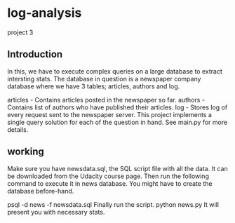 # log-analysis
 project 3
## Introduction
In this, we have to execute complex queries on a large database to extract intersting stats.
The database in question is a newspaper company database where we have 3 tables; articles, authors and log.

articles - Contains articles posted in the newspaper so far.
authors - Contains list of authors who have published their articles.
log - Stores log of every request sent to the newspaper server.
This project implements a single query solution for each of the question in hand. See main.py for more details.

## working
Make sure you have newsdata.sql, the SQL script file with all the data. It can be downloaded from the Udacity course page.
Then run the following command to execute it in news database. You might have to create the database before-hand.

psql -d news -f newsdata.sql
Finally run the script.
python news.py
It will present you with necessary stats.
